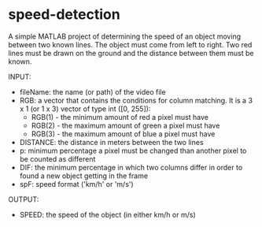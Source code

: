 # speed-detection

A simple MATLAB project of determining the speed of an object moving between two known lines.
The object must come from left to right. Two red lines must be drawn on the ground and the distance between them must be known.

INPUT:
- fileName: the name (or path) of the video file
- RGB: a vector that contains the conditions for column matching. It is a 3 x 1 (or 1 x 3) vector of type int ([0, 255]):
  - RGB(1) - the minimum amount of red a pixel must have
  - RGB(2) - the maximum amount of green a pixel must have
  - RGB(3) - the maximum amount of blue a pixel must have
- DISTANCE: the distance in meters between the two lines
- p: minimum percentage a pixel must be changed than another pixel to be counted as different
- DIF: the minimum percentage in which two columns differ in order to found a new object getting in the frame
- spF: speed format ('km/h' or 'm/s')

OUTPUT:
- SPEED: the speed of the object (in either km/h or m/s)
